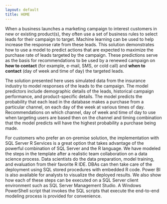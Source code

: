 ```yaml
---
layout: default
title: HOME
---
```



When a business launches a marketing campaign to interest customers in new or existing product(s), they often use a set of business rules to select leads for their campaign to target. Machine learning can be used to help increase the response rate from these leads. This solution demonstrates how to use a model to predict actions that are expected to maximize the purchase rate of leads targeted by the campaign. These predictions serve as the basis for recommendations to be used by a renewed campaign on **how to contact** (for example, e-mail, SMS, or cold call) and **when to contact** (day of week and time of day) the targeted leads. 

The solution presented here uses simulated data from the insurance industry to model responses of the leads to the campaign. The model predictors include demographic details of the leads, historical campaign performance, and product-specific details. The model predicts the probability that each lead in the database makes a purchase from a particular channel, on each day of the week at various times of day. Recommendations on which channel, day of week and time of day to use when targeting users are based then on the channel and timing combination that the model predicts will have the highest probability a purchase being made. 

For customers who prefer an on-premise solution, the implementation with SQL Server R Services is a great option that takes advantage of the powerful combination of SQL Server and the R language. We have modeled the steps in the template after a realistic team collaboration on a data science process. Data scientists do the data preparation, model training, and evaluation from their favorite R IDE. DBAs can then take care of the deployment using SQL stored procedures with embedded R code. Power BI is also available for analysts to visualize the deployed results. We also show how each of these steps can be executed on a SQL Server client environment such as SQL Server Management Studio. A Windows PowerShell script that invokes the SQL scripts that execute the end-to-end modeling process is provided for convenience. 




 



